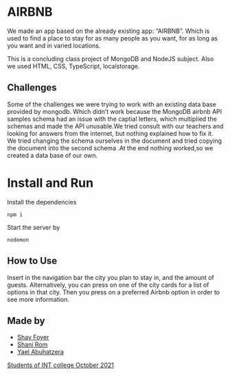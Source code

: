 # AIRBNB

We made an app based on the already existing app: “AIRBNB”.
Which is used to find a place to stay for as many people as you want, for as long as you want and in varied locations.

This is a concluding class project of MongoDB and NodeJS subject. Also we used HTML, CSS, TypeScript, localstorage.

## Challenges

Some of the challenges we were trying to work with an existing data base provided by mongodb. Which didn’t work because the MongoDB airbnb API samples schema had an issue with the captial letters, which multiplied the schemas and made the API unusable.We tried consult with our teachers and looking for answers from the internet, but nothing explained how to fix it. We tried changing the schema ourselves in the document and tried copying the document into the second schema .At the end nothing worked,so we created a data base of our own.

# Install and Run

Install the dependencies

```
npm i
```

Start the server by

```
nodemon
```

## How to Use

Insert in the navigation bar the city you plan to stay in, and the amount of guests. Alternatively, you can press on one of the city cards for a list of options in that city. Then you press on a preferred Airbnb option in order to see more information.

## Made by

- [Shay Foyer](https://github.com/shayfoyer)
- [Shani Rom](https://github.com/ShaniRom)
- [Yael Abuhatzera](https://github.com/yaeledr)

[Students of INT college October 2021](https://github.com/talyaron/fullstack2021/tree/main/98-Projects/Mongoose-Project/Airbnb/airbnb-localStorage)
